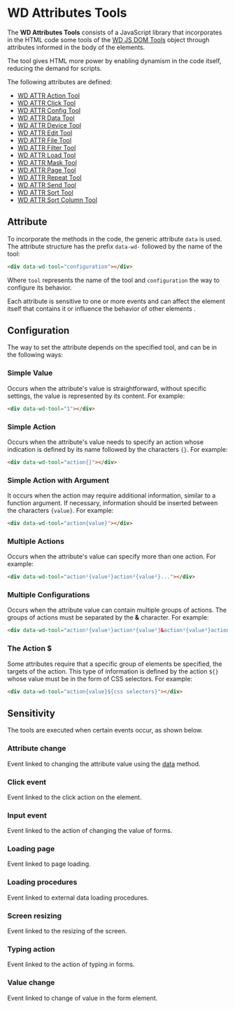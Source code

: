 # WD Attributes Tools

The **WD Attributes Tools** consists of a JavaScript library that incorporates in the HTML code some tools of the [WD JS DOM Tools](WD-JS-DOM-Tools) object through attributes informed in the body of the elements.

The tool gives HTML more power by enabling dynamism in the code itself, reducing the demand for scripts.

The following attributes are defined:

- [WD ATTR Action Tool](WD-ATTR-Action-Tool)
- [WD ATTR Click Tool](WD-ATTR-Click-Tool)
- [WD ATTR Config Tool](WD-ATTR-Config-Tool)
- [WD ATTR Data Tool](WD-ATTR-Data-Tool)
- [WD ATTR Device Tool](WD-ATTR-Device-Tool)
- [WD ATTR Edit Tool](WD-ATTR-Edit-Tool)
- [WD ATTR File Tool](WD-ATTR-File-Tool)
- [WD ATTR Filter Tool](WD-ATTR-Filter-Tool)
- [WD ATTR Load Tool](WD-ATTR-Load-Tool)
- [WD ATTR Mask Tool](WD-ATTR-Mask-Tool)
- [WD ATTR Page Tool](WD-ATTR-Page-Tool)
- [WD ATTR Repeat Tool](WD-ATTR-Repeat-Tool)
- [WD ATTR Send Tool](WD-ATTR-Send-Tool)
- [WD ATTR Sort Tool](WD-ATTR-Sort-Tool)
- [WD ATTR Sort Column Tool](WD-ATTR-Sort-Column-Tool)


## Attribute

To incorporate the methods in the code, the generic attribute `data` is used. The attribute structure has the prefix `data-wd-` followed by the name of the tool:

```html
<div data-wd-tool="configuration"></div>
```

Where `tool` represents the name of the tool and `configuration` the way to configure its behavior.

Each attribute is sensitive to one or more events and can affect the element itself that contains it or influence the behavior of other elements .

## Configuration

The way to set the attribute depends on the specified tool, and can be in the following ways:

### Simple Value

Occurs when the attribute's value is straightforward, without specific settings, the value is represented by its content. For example:

```html
<div data-wd-tool="1"></div>
```

### Simple Action

Occurs when the attribute's value needs to specify an action whose indication is defined by its name followed by the characters `{}`. For example:

```html
<div data-wd-tool="action{}"></div>
```
### Simple Action with Argument

It occurs when the action may require additional information, similar to a function argument. If necessary, information should be inserted between the characters `{value}`. For example:

```html
<div data-wd-tool="action{value}"></div>
```

### Multiple Actions

Occurs when the attribute's value can specify more than one action. For example:

```html
<div data-wd-tool="action¹{value¹}action²{value²}..."></div>
```

### Multiple Configurations

Occurs when the attribute value can contain multiple groups of actions. The groups of actions must be separated by the **&** character. For example:

```html
<div data-wd-tool="action¹{value¹}action²{value²}&action¹{value³}action²{value⁴}..."></div>
```

### The Action $

Some attributes require that a specific group of elements be specified, the targets of the action. This type of information is defined by the action `${}` whose value must be in the form of CSS selectors. For example:

```html
<div data-wd-tool="action{value}${css selectors}"></div>
```

## Sensitivity

The tools are executed when certain events occur, as shown below.

### Attribute change

Event linked to changing the attribute value using the [data](WD-JS-DOM-Tools#data) method.

### Click event

Event linked to the click action on the element.

### Input event

Event linked to the action of changing the value of forms.

### Loading page

Event linked to page loading.

### Loading procedures

Event linked to external data loading procedures.

### Screen resizing

Event linked to the resizing of the screen.

### Typing action

Event linked to the action of typing in forms.

### Value change

Event linked to change of value in the form element.


